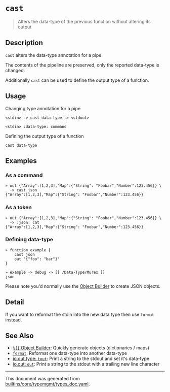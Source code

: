 # `cast`

> Alters the data-type of the previous function without altering its output

## Description

`cast` alters the data-type annotation for a pipe.

The contents of the pipeline are preserved, only the reported data-type is
changed.

Additionally `cast` can be used to define the output type of a function.

## Usage

Changing type annotation for a pipe

```
<stdin> -> cast data-type -> <stdout>

<stdin> :data-type: command
```

Defining the output type of a function

```
cast data-type
```

## Examples

### As a command

```
» out {"Array":[1,2,3],"Map":{"String": "Foobar","Number":123.456}} \
  -> cast json
{"Array":[1,2,3],"Map":{"String": "Foobar","Number":123.456}}
```

### As a token

```
» out {"Array":[1,2,3],"Map":{"String": "Foobar","Number":123.456}} \
  -> :json: cat
{"Array":[1,2,3],"Map":{"String": "Foobar","Number":123.456}}
```

### Defining data-type

```
» function example {
    cast json
    out '{"foo": "bar"}'
}

» example -> debug -> [[ /Data-Type/Murex ]]
json
```

Please note you'd normally use the [Object Builder](/docs/parser/create-object.md) to create JSON objects.

## Detail

If you want to reformat the stdin into the new data type then use `format`
instead.

## See Also

* [`%{}` Object Builder](../parser/create-object.md):
  Quickly generate objects (dictionaries / maps)
* [`format`](../commands/format.md):
  Reformat one data-type into another data-type
* [io.out.type: `tout`](../commands/tout.md):
  Print a string to the stdout and set it's data-type
* [io.out: `out`](../commands/out.md):
  Print a string to the stdout with a trailing new line character

<hr/>

This document was generated from [builtins/core/typemgmt/types_doc.yaml](https://github.com/lmorg/murex/blob/master/builtins/core/typemgmt/types_doc.yaml).